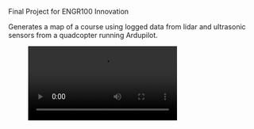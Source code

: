 Final Project for ENGR100 Innovation

Generates a map of a course using logged data from lidar and ultrasonic sensors from a quadcopter running Ardupilot.

<figure class="video_container">
  <video controls="true" allowfullscreen="true">
    <source src="https://r1---sn-vgqs7nl7.c.drive.google.com/videoplayback?expire=1555216650&ei=yoCyXNePL43augXawqnQAw&ip=67.194.195.188&cp=QVNKV0NfVVZTQVhOOldqc011YkRPc2szaU9IeFdTcTktUzZIZFRrYWg4c1dDZV9HckQtUUdPVGw&id=84423148573fc7f2&itag=18&source=webdrive&requiressl=yes&mm=30&mn=sn-vgqs7nl7&ms=nxu&mv=u&pl=16&ttl=transient&susc=dr&driveid=19Y2ekVkLqqdk7R9fS-0PFvSBxYqMrN0A&app=explorer&mime=video/mp4&dur=69.892&lmt=1555165620048271&mt=1555201308&sparams=expire,ei,ip,cp,id,itag,source,requiressl,ttl,susc,driveid,app,mime,dur,lmt&sig=ALgxI2wwRAIgTdLoz-F4vOcxssyQ0dQxi6HKsWWYpG60IiAdMPGASSQCIB7E-JXldwUHDUP3NUX75I-sIdeVrBU9C0agQP-GTvf7&lsparams=mm,mn,ms,mv,pl&lsig=AHylml4wRAIgHQKF0sAicp6GS0PnFqHxEl2nVHFWrb65t8DyR2953QQCIEvzjWXKtpBFDGmbEoqDiXQwdhPM-Zuh34zuZgMa20Uy&cpn=EYHD3Nik69DVVWDX&c=WEB_EMBEDDED_PLAYER&cver=20190410" type="video/mp4">
  </video>
</figure>